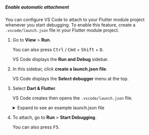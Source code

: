 ##### Enable automatic attachment

You can configure VS Code to attach to your Flutter module project
whenever you start debugging.
To enable this feature,
create a `.vscode/launch.json` file in your Flutter module project.

1. Go to **View** <span aria-label="and then">></span> **Run**.

   You can also press
   <kbd>Ctrl</kbd> / <kbd>Cmd</kbd> + <kbd>Shift</kbd> + <kbd>D</kbd>.

   VS Code displays the **Run and Debug** sidebar.

1. In this sidebar, click **create a launch.json file**.

   VS Code displays the **Select debugger** menu at the top.

1. Select **Dart & Flutter**.

   VS Code creates then opens the `.vscode/launch.json` file.

   <details markdown="1">
   <summary>Expand to see an example launch.json file</summary>

    ```json
    {
        // Use IntelliSense to learn about possible attributes.
        // Hover to view descriptions of existing attributes.
        // For more information, visit: https://go.microsoft.com/fwlink/?linkid=830387
        "version": "0.2.0",
        "configurations": [
            {
                "name": "my_app",
                "request": "launch",
                "type": "dart"
            },
            {
                "name": "my_app (profile mode)",
                "request": "launch",
                "type": "dart",
                "flutterMode": "profile"
            },
            {
                "name": "my_app (release mode)",
                "request": "launch",
                "type": "dart",
                "flutterMode": "release"
            }
        ]
    }
    ```

    </details>

1. To attach, go to **Run** <span aria-label="and then">></span>
   **Start Debugging**.

   You can also press <kbd>F5</kbd>.
